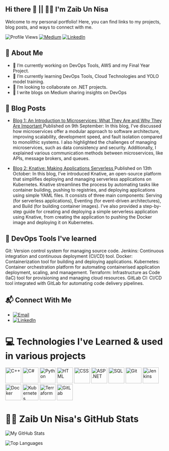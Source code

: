 ## Hi there 👋 || 👩‍💻 I'm Zaib Un Nisa
 Welcome to my personal portfolio! Here, you can find links to my projects, blog posts, and ways to connect with me.

![Profile Views](https://komarev.com/ghpvc/?username=zaibunnisaq&color=green)
[![Medium](https://img.shields.io/badge/Medium-Follow-black?style=flat&logo=medium)](https://medium.com/@zaibunnisachd)
[![LinkedIn](https://img.shields.io/badge/LinkedIn-Connect-blue?style=flat&logo=linkedin)](https://www.linkedin.com/in/zaibunnisachd/)

## 🌟 About Me
- 🔭 I’m currently working on DevOps Tools, AWS and my Final Year Project.
- 🌱 I’m currently learning DevOps Tools, Cloud Technologies and YOLO model training.
- 👯 I’m looking to collaborate on .NET projects.
- 📝 I write blogs on Medium sharing insights on DevOps

## 📝 Blog Posts
- [Blog 1: An Introduction to Microservices: What They Are and Why They Are Important ](https://medium.com/@zaibunnisachd/an-introduction-to-microservices-what-they-are-and-why-they-are-important-22b9c9aa8194)
Published on 9th September: In this blog, I've discussed how microservices offer a modular approach to software architecture, improving scalability, development speed, and fault isolation compared to monolithic systems. I also highlighted the challenges of managing microservices, such as data consistency and security. Additionally, I explained various communication methods between microservices, like APIs, message brokers, and queues.
  
- [Blog 2: Knative: Making Applications Serverless ](https://medium.com/@zaibunnisachd/knative-making-applications-serverless-a5e6239c9096)
Published on 13th October: In this blog, I've introduced Knative, an open-source platform that simplifies deploying and managing serverless applications on Kubernetes. Knative streamlines the process by automating tasks like container building, pushing to registries, and deploying applications using simple YAML files. It consists of three main components: Serving (for serverless applications), Eventing (for event-driven architectures), and Build (for building container images). I’ve also provided a step-by-step guide for creating and deploying a simple serverless application using Knative, from creating the application to pushing the Docker image and deploying it on Kubernetes.

## 📖 DevOps Tools I've learned

Git: Version control system for managing source code.
Jenkins: Continuous integration and continuous deployment (CI/CD) tool.
Docker: Containerization tool for building and deploying applications.
Kubernetes: Container orchestration platform for automating containerised application deployment, scaling, and management.
Terraform: Infrastructure as Code (IaC) tool for provisioning and managing cloud resources.
GitLab CI: CI/CD tool integrated with GitLab for automating code delivery pipelines.

## 📬 Connect With Me

- [![Email](https://img.shields.io/badge/Email-Contact-red?style=flat&logo=gmail)](mailto:i210383@nu.edu.pk)
- [![LinkedIn](https://img.shields.io/badge/LinkedIn-Connect-blue?style=flat&logo=linkedin)](https://www.linkedin.com/in/zaibunnisachd/)

# 💻 Technologies I've Learned & used in various projects

<img src="https://cdn.jsdelivr.net/gh/devicons/devicon/icons/cplusplus/cplusplus-original.svg" alt="C++" width="50"/>
<img src="https://cdn.jsdelivr.net/gh/devicons/devicon/icons/csharp/csharp-original.svg" alt="C#" width="50"/>
<img src="https://cdn.jsdelivr.net/gh/devicons/devicon/icons/python/python-original.svg" alt="Python" width="50"/>
<img src="https://cdn.jsdelivr.net/gh/devicons/devicon/icons/html5/html5-original.svg" alt="HTML" width="50"/>
<img src="https://cdn.jsdelivr.net/gh/devicons/devicon/icons/css3/css3-original.svg" alt="CSS" width="50"/>
<img src="https://cdn.jsdelivr.net/gh/devicons/devicon/icons/dotnet/dotnet-original.svg" alt="ASP.NET" width="50"/>
<img src="https://cdn.jsdelivr.net/gh/devicons/devicon/icons/mysql/mysql-original.svg" alt="SQL" width="50"/>
<img src="https://cdn.jsdelivr.net/gh/devicons/devicon/icons/git/git-original.svg" alt="Git" width="50"/>
<img src="https://cdn.jsdelivr.net/gh/devicons/devicon/icons/jenkins/jenkins-original.svg" alt="Jenkins" width="50"/>
<img src="https://cdn.jsdelivr.net/gh/devicons/devicon/icons/docker/docker-original.svg" alt="Docker" width="50"/>
<img src="https://cdn.jsdelivr.net/gh/devicons/devicon/icons/kubernetes/kubernetes-plain.svg" alt="Kubernetes" width="50"/>
<img src="https://cdn.jsdelivr.net/gh/devicons/devicon/icons/terraform/terraform-original.svg" alt="Terraform" width="50"/>
<img src="https://cdn.jsdelivr.net/gh/devicons/devicon/icons/gitlab/gitlab-original.svg" alt="GitLab" width="50"/>



# 👩‍💻 Zaib Un Nisa's GitHub Stats

![My GitHub Stats](https://github-readme-stats.vercel.app/api?username=zaibunnisaq&show_icons=true&count_private=true&hide=prs&theme=radical)

![Top Languages](https://github-readme-stats.vercel.app/api/top-langs/?username=zaibunnisaq&langs_count=10&layout=compact)





